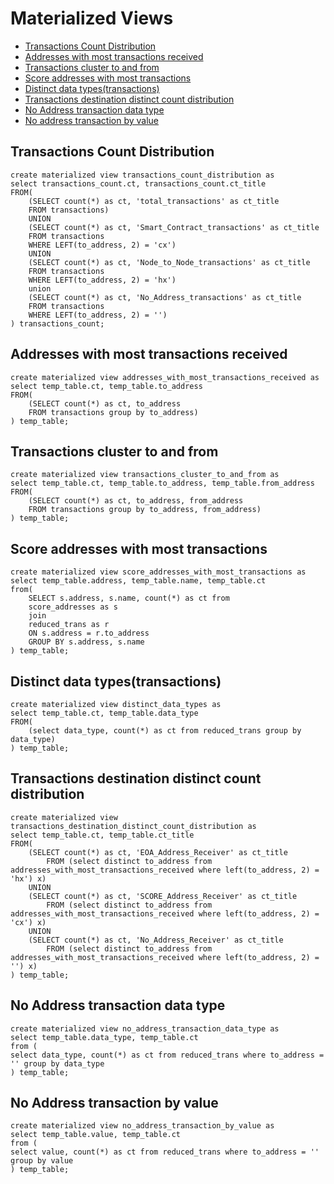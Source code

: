 # Materialized Views
  - [Transactions Count Distribution](#transactions-count-distribution)
  - [Addresses with most transactions received](#addresses-with-most-transactions-received)
  - [Transactions cluster to and from](#transactions-cluster-to_and-from)
  - [Score addresses with most transactions](#score-addresses-with-most-transactions)
  - [Distinct data types(transactions)](#distinct-transaction-data-types(transactions))
  - [Transactions destination distinct count distribution](#transactions-destination-distinct-count-distribution)
  - [No Address transaction data type](#no_address-transaction-data-type)
  - [No address transaction by value](#no-address-transaction-by-value)

## Transactions Count Distribution
```
create materialized view transactions_count_distribution as
select transactions_count.ct, transactions_count.ct_title
FROM(
    (SELECT count(*) as ct, 'total_transactions' as ct_title
    FROM transactions)
    UNION
    (SELECT count(*) as ct, 'Smart_Contract_transactions' as ct_title
    FROM transactions
    WHERE LEFT(to_address, 2) = 'cx')
    UNION
    (SELECT count(*) as ct, 'Node_to_Node_transactions' as ct_title
    FROM transactions
    WHERE LEFT(to_address, 2) = 'hx')
    union
    (SELECT count(*) as ct, 'No_Address_transactions' as ct_title
    FROM transactions
    WHERE LEFT(to_address, 2) = '')
) transactions_count;
```

## Addresses with most transactions received
```
create materialized view addresses_with_most_transactions_received as
select temp_table.ct, temp_table.to_address
FROM(
    (SELECT count(*) as ct, to_address
    FROM transactions group by to_address)
) temp_table;

```

## Transactions cluster to and from
```
create materialized view transactions_cluster_to_and_from as
select temp_table.ct, temp_table.to_address, temp_table.from_address
FROM(
    (SELECT count(*) as ct, to_address, from_address
    FROM transactions group by to_address, from_address)
) temp_table;
```

## Score addresses with most transactions
```
create materialized view score_addresses_with_most_transactions as
select temp_table.address, temp_table.name, temp_table.ct
from(
    SELECT s.address, s.name, count(*) as ct from
    score_addresses as s
    join
    reduced_trans as r
    ON s.address = r.to_address
    GROUP BY s.address, s.name
) temp_table;
```

## Distinct data types(transactions)
```
create materialized view distinct_data_types as
select temp_table.ct, temp_table.data_type
FROM(
    (select data_type, count(*) as ct from reduced_trans group by data_type)
) temp_table;
```

## Transactions destination distinct count distribution
```
create materialized view transactions_destination_distinct_count_distribution as
select temp_table.ct, temp_table.ct_title
FROM(
    (SELECT count(*) as ct, 'EOA_Address_Receiver' as ct_title
    	FROM (select distinct to_address from addresses_with_most_transactions_received where left(to_address, 2) = 'hx') x)
    UNION
    (SELECT count(*) as ct, 'SCORE_Address_Receiver' as ct_title
    	FROM (select distinct to_address from addresses_with_most_transactions_received where left(to_address, 2) = 'cx') x)
    UNION
    (SELECT count(*) as ct, 'No_Address_Receiver' as ct_title
    	FROM (select distinct to_address from addresses_with_most_transactions_received where left(to_address, 2) = '') x)
) temp_table;
```

## No Address transaction data type
```
create materialized view no_address_transaction_data_type as
select temp_table.data_type, temp_table.ct
from (
select data_type, count(*) as ct from reduced_trans where to_address = '' group by data_type
) temp_table;
```

## No Address transaction by value
```
create materialized view no_address_transaction_by_value as
select temp_table.value, temp_table.ct
from (
select value, count(*) as ct from reduced_trans where to_address = '' group by value
) temp_table;
```
